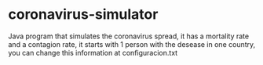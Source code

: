 # coronavirus-simulator
Java program that simulates the coronavirus spread, it has a mortality rate and a contagion rate, it starts with 1 person with the desease in one country, you can change this information at configuracion.txt
